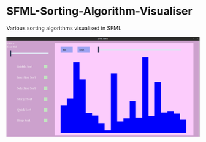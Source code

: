 # SFML-Sorting-Algorithm-Visualiser
Various sorting algorithms visualised in SFML

![](https://github.com/ewerae/SFML-Sorting-Algorithm-Visualiser/blob/main/sorting.gif)
